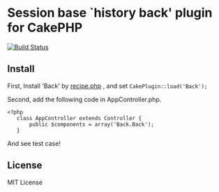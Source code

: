 # Session base `history back' plugin for CakePHP #

[![Build Status](https://secure.travis-ci.org/k1LoW/Back.png?branch=master)](http://travis-ci.org/k1LoW/Back)

## Install

First, Install 'Back' by [recipe.php](https://github.com/k1LoW/recipe) , and set `CakePlugin::load('Back');`

Second, add the following code in AppController.php.

    <?php
       class AppController extends Controller {
           public $components = array('Back.Back');
       }

And see test case!

## License
MIT License
